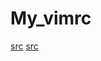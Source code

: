 # My_vimrc

[src](https://www.youtube.com/watch?v=XgQFzi3VkC8)
[src](https://www.youtube.com/watch?v=E_8B_seg8AI)
